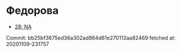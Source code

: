 # Федорова
- [28: NA](28.md)

Commit: bb25bf3675ed36a302ad864d61e270113aa82469
 fetched at: 20201109-231757
